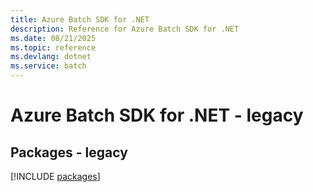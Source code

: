 ```yaml
---
title: Azure Batch SDK for .NET
description: Reference for Azure Batch SDK for .NET
ms.date: 08/21/2025
ms.topic: reference
ms.devlang: dotnet
ms.service: batch
---
```

# Azure Batch SDK for .NET - legacy
## Packages - legacy
[!INCLUDE [packages](batch-index.md)]